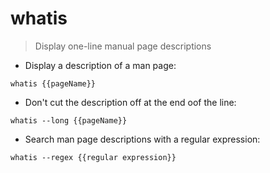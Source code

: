 # whatis

> Display one-line manual page descriptions

- Display a description of a man page:

`whatis {{pageName}}`

- Don't cut the description off at the end oof the line:

`whatis --long {{pageName}}`

- Search man page descriptions with a regular expression:

`whatis --regex {{regular expression}}`
